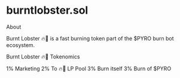 # burntlobster.sol

About 

Burnt Lobster 🔥🦞 is a fast burning token part of the $PYRO burn bot ecosystem.

Burnt Lobster 🔥🦞 Tokenomics 

1% Marketing
2% To 🔥🦞 LP Pool
3% Burn itself
3% Burn of $PYRO
